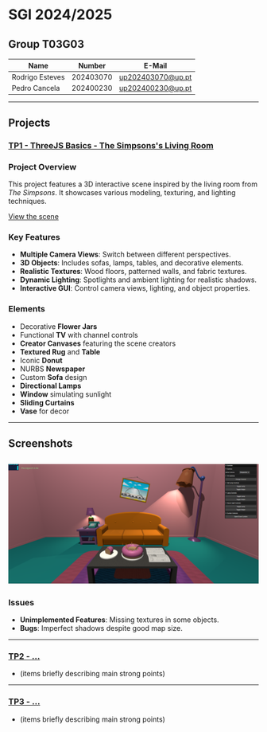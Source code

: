# SGI 2024/2025

## Group T03G03
| Name             | Number    | E-Mail             |
| ---------------- | --------- | ------------------ |
| Rodrigo Esteves  | 202403070 | up202403070@up.pt  |
| Pedro Cancela    | 202400230 | up202400230@up.pt  |

----

## Projects

### [TP1 - ThreeJS Basics - The Simpsons's Living Room](tp1)

### Project Overview

This project features a 3D interactive scene inspired by the living room from *The Simpsons*. It showcases various modeling, texturing, and lighting techniques.

[View the scene](tp1/index.html)

### Key Features

- **Multiple Camera Views**: Switch between different perspectives.
- **3D Objects**: Includes sofas, lamps, tables, and decorative elements.
- **Realistic Textures**: Wood floors, patterned walls, and fabric textures.
- **Dynamic Lighting**: Spotlights and ambient lighting for realistic shadows.
- **Interactive GUI**: Control camera views, lighting, and object properties.

### Elements

- Decorative **Flower Jars**
- Functional **TV** with channel controls
- **Creator Canvases** featuring the scene creators
- **Textured Rug** and **Table**
- Iconic **Donut**
- NURBS **Newspaper**
- Custom **Sofa** design
- **Directional Lamps**
- **Window** simulating sunlight
- **Sliding Curtains**
- **Vase** for decor
---

## Screenshots
![Screenshots](./tp1/screenshots/Main.png)
---

### Issues

- **Unimplemented Features**: Missing textures in some objects.
- **Bugs**: Imperfect shadows despite good map size.

-----

### [TP2 - ...](tp2)
- (items briefly describing main strong points)

----

### [TP3 - ...](tp3)
- (items briefly describing main strong points)

